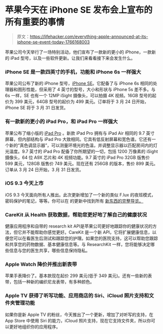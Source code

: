 # 苹果今天在 iPhone SE 发布会上宣布的所有重要的事情

> 原文：<https://lifehacker.com/everything-apple-announced-at-its-iphone-se-event-today-1766168003>

苹果公司今天举行了一场特别活动，他们宣布了一款新的更小的 iPhone，一款新的 iPad 型号，以及一些软件更新。让我们来看看接下来会发生什么。



### iPhone SE 是一款四英寸的手机，功能和 iPhone 6s 一样强大

苹果公司公布了新的 iPhone 型号，[iPhone SE](http://www.apple.com/iphone-se/)。它配备了与 iPhone 6s 相同的处理器和图形性能，但采用了 4 英寸的型号，大小和形状与 iPhone 5s 差不多。与 6s 一样，SE 也有一个 12MP iSight 摄像头，可以拍摄 4K 视频。16GB 型号的起价为 399 美元，64GB 型号的起价为 499 美元。订单将于 3 月 24 日开始，iPhone SE 将于 3 月 31 日发货。

### 有一款新的更小的 iPad Pro，和 iPad Pro 一样强大

苹果公布了缩小版的 [iPad Pro](http://www.apple.com/ipad-pro/) 。新款 iPad Pro 拥有与 iPad Air 相同的 9.7 英寸屏幕，但内部结构与 iPad Pro 大致相同。它具有低反射屏幕和宽色谱。它还有一个新的“真色调显示器”，可以测量环境光的色温，并调整显示器以匹配房间内的灯光温度。9.7 英寸的 iPad Pro 配备了你所期望的一切，包括 1200 万像素的 iSight 摄像头，64 位 A9X 芯片和 4K 视频功能。9.7 英寸的 iPad Pro 32GB 版售价 599 美元，128GB 版售价 749 美元。现在还有 256GB 的版本，售价 899 美元。订单从 3 月 24 日开始，3 月 31 日发货。

### iOS 9.3 今天上市

iOS 9.3 今天面向所有人推出。此次更新增加了一个新的类似 F.lux 的夜班模式，密码保护的笔记，等等。你可以在 的更新中找到所有 [新东西的完整导览。](https://lifehacker.com/all-the-best-new-features-coming-in-ios-9-3-1753024313) 

### CareKit 从 Health 获取数据，帮助您更好地了解自己的健康状况

健康应用程序和自带的 research kit API是苹果公司更好地跟踪你的健康状况的方法，但它并不能帮助你感觉更好。CareKit 是一个新 API，它将扩展健康信息，以便您可以在看医生后测试和跟踪您的护理。如果您的医院支持，这可以帮助您跟踪和共享您的药物数据、基本健康信息等。与 ResearchKit 一样，您将能够决定哪些信息与您的医生共享，哪些信息保持隐私。 

### Apple Watch 降价并推出新表带

苹果手表降价了。基本款现在起价 299 美元(低于 349 美元)。还有一些新的表带，包括一种新的编织尼龙表带，有多种颜色。

### Apple TV 获得了听写功能、应用商店的 Siri、iCloud 照片支持和文件夹管理功能

如果你是新 Apple TV 的粉丝，今天推出了一个更新，增加了对听写的支持，在 App Store 中使用 Siri 的能力，iCloud 照片支持，现在它支持文件夹，所以你可以更好地组织你的应用程序。